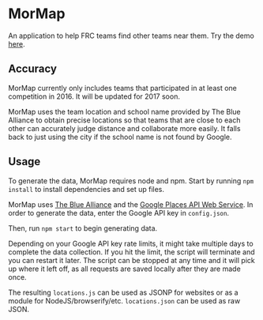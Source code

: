 # MorMap
An application to help FRC teams find other teams near them. Try the demo [here](http://mortorqrobotics.github.io/mormap-data).

## Accuracy

MorMap currently only includes teams that participated in at least one competition in 2016. It will be updated for 2017 soon.

MorMap uses the team location and school name provided by The Blue Alliance to obtain precise locations so that teams that are close to each other can accurately judge distance and collaborate more easily. It falls back to just using the city if the school name is not found by Google.

## Usage

To generate the data, MorMap requires node and npm. Start by running `npm install` to install dependencies and set up files.

MorMap uses [The Blue Alliance](http://thebluealliance.com/) and the [Google Places API Web Service](https://developers.google.com/places/web-service/). In order to generate the data, enter the Google API key in `config.json`.

Then, run `npm start` to begin generating data.

Depending on your Google API key rate limits, it might take multiple days to complete the data collection. If you hit the limit, the script will terminate and you can restart it later. The script can be stopped at any time and it will pick up where it left off, as all requests are saved locally after they are made once.

The resulting `locations.js` can be used as JSONP for websites or as a module for NodeJS/browserify/etc. `locations.json` can be used as raw JSON.

